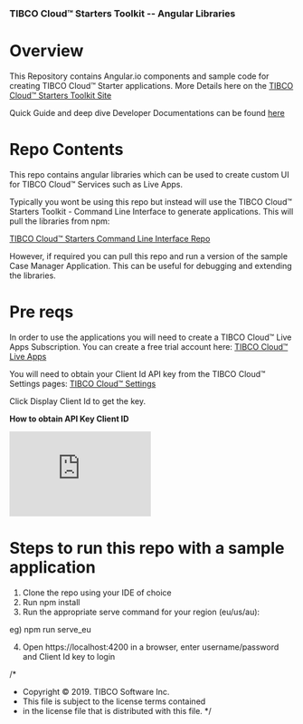 ### TIBCO Cloud™ Starters Toolkit -- Angular Libraries

# Overview

This Repository contains Angular.io components and sample code for creating TIBCO Cloud™ Starter applications. More Details here on the [TIBCO Cloud™ Starters Toolkit Site](https://tibcosoftware.github.io/TCSToolkit/)

Quick Guide and deep dive Developer Documentations can be found [here](https://tibcosoftware.github.io/TCSTK-Angular/)

# Repo Contents

This repo contains angular libraries which can be used to create custom UI for TIBCO Cloud™ Services such as Live Apps.

Typically you wont be using this repo but instead will use the TIBCO Cloud™ Starters Toolkit - Command Line Interface to generate applications. This will pull the libraries from npm:

[TIBCO Cloud™ Starters Command Line Interface Repo](https://github.com/TIBCOSoftware/tcstk-cloud-cli)

However, if required you can pull this repo and run a version of the sample Case Manager Application. This can be useful for debugging and extending the libraries.

# Pre reqs

In order to use the applications you will need to create a TIBCO Cloud™ Live Apps Subscription. You can create a free trial account here:
[TIBCO Cloud™ Live Apps](https://www.tibco.com/products/tibco-cloud-live-apps)

You will need to obtain your Client Id API key from the TIBCO Cloud™ Settings pages:
[TIBCO Cloud™ Settings](https://account.cloud.tibco.com/manage/settings/advanced)

Click Display Client Id to get the key.

**How to obtain API Key Client ID**

<iframe width="250" height="150" src="https://www.youtube.com/embed/MuzQDo1RPxU" frameborder="0" allow="accelerometer; autoplay; encrypted-media; gyroscope; picture-in-picture" allowfullscreen></iframe>

# Steps to run this repo with a sample application

1) Clone the repo using your IDE of choice
2) Run npm install
3) Run the appropriate serve command for your region (eu/us/au):
  
  eg) npm run serve_eu
  
4) Open https://localhost:4200 in a browser, enter username/password and Client Id key to login


/*
* Copyright © 2019. TIBCO Software Inc.
* This file is subject to the license terms contained
* in the license file that is distributed with this file.
 */
